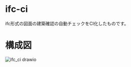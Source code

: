 # ifc-ci
ifc形式の図面の建築確認の自動チェックをCI化したものです。

# 構成図
![ifc_ci drawio](https://user-images.githubusercontent.com/52523218/171565762-db22ef4a-d559-4e3e-ba75-0f85b528b8a1.png)
